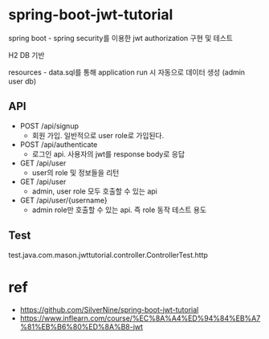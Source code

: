 # spring-boot-jwt-tutorial

spring boot - spring security를 이용한 jwt authorization 구현 및 테스트

H2 DB 기반

resources - data.sql를 통해 application run 시 자동으로 데이터 생성 (admin user db)

## API
- POST /api/signup
  - 회원 가입. 일반적으로 user role로 가입된다.
- POST /api/authenticate
  - 로그인 api. 사용자의 jwt를 response body로 응답
- GET /api/user
  - user의 role 및 정보들을 리턴
- GET /api/user
  - admin, user role 모두 호출할 수 있는 api
- GET /api/user/{username}
  - admin role만 호출할 수 있는 api. 즉 role 동작 테스트 용도

## Test
test.java.com.mason.jwttutorial.controller.ControllerTest.http 


# ref
- https://github.com/SilverNine/spring-boot-jwt-tutorial
- https://www.inflearn.com/course/%EC%8A%A4%ED%94%84%EB%A7%81%EB%B6%80%ED%8A%B8-jwt